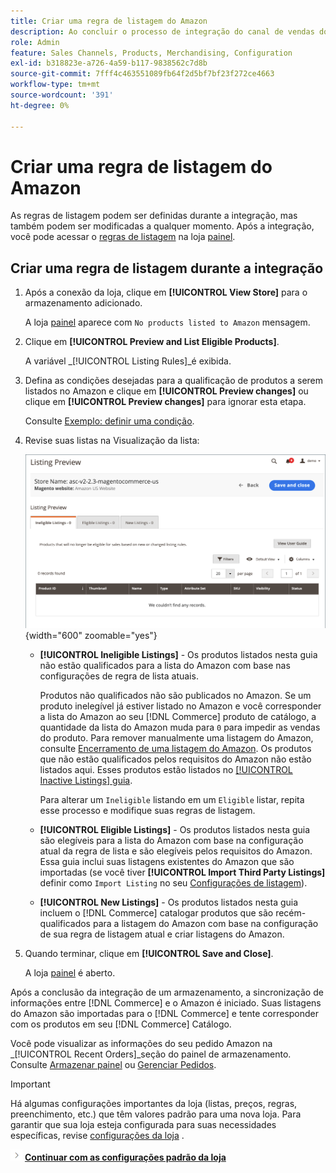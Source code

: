 ```yaml
---
title: Criar uma regra de listagem do Amazon
description: Ao concluir o processo de integração do canal de vendas do Amazon, crie as regras de lista iniciais para gerar listas do Amazon para o seu [!DNL Commerce] produtos.
role: Admin
feature: Sales Channels, Products, Merchandising, Configuration
exl-id: b318823e-a726-4a59-b117-9838562c7d8b
source-git-commit: 7fff4c463551089fb64f2d5bf7bf23f272ce4663
workflow-type: tm+mt
source-wordcount: '391'
ht-degree: 0%

---
```


# Criar uma regra de listagem do Amazon

As regras de listagem podem ser definidas durante a integração, mas também podem ser modificadas a qualquer momento. Após a integração, você pode acessar o [regras de listagem](./listing-rules.md) na loja [painel](./amazon-store-dashboard.md).

## Criar uma regra de listagem durante a integração

1. Após a conexão da loja, clique em **[!UICONTROL View Store]** para o armazenamento adicionado.

   A loja [painel](./amazon-store-dashboard.md) aparece com `No products listed to Amazon` mensagem.

1. Clique em **[!UICONTROL Preview and List Eligible Products]**.

   A variável _[!UICONTROL Listing Rules]_é exibida.

1. Defina as condições desejadas para a qualificação de produtos a serem listados no Amazon e clique em **[!UICONTROL Preview changes]** ou clique em **[!UICONTROL Preview changes]** para ignorar esta etapa.

   Consulte [Exemplo: definir uma condição](./ob-define-condition-example.md).

1. Revise suas listas na Visualização da lista:

   ![Visualização da listagem](assets/amazon-ob-listing-preview.png){width="600" zoomable="yes"}

   - **[!UICONTROL Ineligible Listings]** - Os produtos listados nesta guia não estão qualificados para a lista do Amazon com base nas configurações de regra de lista atuais.

     Produtos não qualificados não são publicados no Amazon. Se um produto inelegível já estiver listado no Amazon e você corresponder a lista do Amazon ao seu [!DNL Commerce] produto de catálogo, a quantidade da lista do Amazon muda para `0` para impedir as vendas do produto. Para remover manualmente uma listagem do Amazon, consulte [Encerramento de uma listagem do Amazon](./end-listings-manually.md). Os produtos que não estão qualificados pelos requisitos do Amazon não estão listados aqui. Esses produtos estão listados no [[!UICONTROL Inactive Listings] guia](./inactive-listings.md).

     Para alterar um `Ineligible` listando em um `Eligible` listar, repita esse processo e modifique suas regras de listagem.

   - **[!UICONTROL Eligible Listings]** - Os produtos listados nesta guia são elegíveis para a lista do Amazon com base na configuração atual da regra de lista e são elegíveis pelos requisitos do Amazon. Essa guia inclui suas listagens existentes do Amazon que são importadas (se você tiver **[!UICONTROL Import Third Party Listings]** definir como `Import Listing` no seu [Configurações de listagem](./listing-settings.md)).

   - **[!UICONTROL New Listings]** - Os produtos listados nesta guia incluem o [!DNL Commerce] catalogar produtos que são recém-qualificados para a listagem do Amazon com base na configuração de sua regra de listagem atual e criar listagens do Amazon.

1. Quando terminar, clique em **[!UICONTROL Save and Close]**.

   A loja [painel](./amazon-store-dashboard.md) é aberto.

Após a conclusão da integração de um armazenamento, a sincronização de informações entre [!DNL Commerce] e o Amazon é iniciado. Suas listagens do Amazon são importadas para o [!DNL Commerce] e tente corresponder com os produtos em seu [!DNL Commerce] Catálogo.

Você pode visualizar as informações do seu pedido Amazon na _[!UICONTROL Recent Orders]_seção do painel de armazenamento. Consulte [Armazenar painel](./amazon-store-dashboard.md) ou [Gerenciar Pedidos](./managing-orders.md).

>[!IMPORTANT]
>
>Há algumas configurações importantes da loja (listas, preços, regras, preenchimento, etc.) que têm valores padrão para uma nova loja. Para garantir que sua loja esteja configurada para suas necessidades específicas, revise [configurações da loja](./default-store-settings.md) .

![Ícone Avançar](assets/btn-next.png) [**Continuar com as configurações padrão da loja**](./default-store-settings.md)
